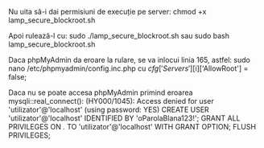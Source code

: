Nu uita să-i dai permisiuni de execuție pe server:
chmod +x lamp_secure_blockroot.sh

Apoi rulează-l cu:
sudo ./lamp_secure_blockroot.sh
sau
sudo bash lamp_secure_blockroot.sh

Daca phpMyAdmin da eroare la rulare, se va inlocui linia 165, astfel: sudo nano /etc/phpmyadmin/config.inc.php
cu
$cfg['Servers'][$i]['AllowRoot'] = false;

Daca nu se poate accesa phpMyAdmin primind eroarea  mysqli::real_connect(): (HY000/1045): Access denied for user 'utilizator'@'localhost' (using password: YES)
CREATE USER 'utilizator'@'localhost' IDENTIFIED BY 'oParolaBlana123!';
GRANT ALL PRIVILEGES ON *.* TO 'utilizator'@'localhost' WITH GRANT OPTION;
FLUSH PRIVILEGES;
